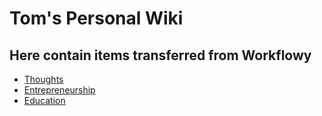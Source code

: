 # Tom's Personal Wiki
## Here contain items transferred from Workflowy

- [Thoughts](Thoughts)
- [Entrepreneurship](Entrepreneurship)
- [Education](Education)

